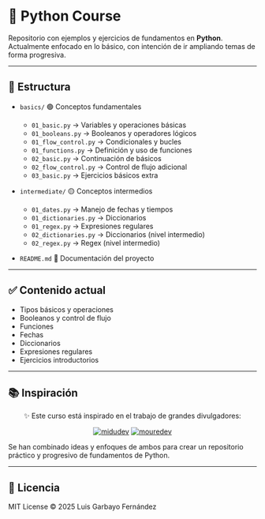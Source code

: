 # 🐍 Python Course

Repositorio con ejemplos y ejercicios de fundamentos en **Python**.  
Actualmente enfocado en lo básico, con intención de ir ampliando temas de forma progresiva.

---

## 📂 Estructura

- `basics/` 🟢 Conceptos fundamentales  
  - `01_basic.py` → Variables y operaciones básicas  
  - `01_booleans.py` → Booleanos y operadores lógicos  
  - `01_flow_control.py` → Condicionales y bucles  
  - `01_functions.py` → Definición y uso de funciones  
  - `02_basic.py` → Continuación de básicos  
  - `02_flow_control.py` → Control de flujo adicional  
  - `03_basic.py` → Ejercicios básicos extra  

- `intermediate/` 🟡 Conceptos intermedios  
  - `01_dates.py` → Manejo de fechas y tiempos  
  - `01_dictionaries.py` → Diccionarios  
  - `01_regex.py` → Expresiones regulares  
  - `02_dictionaries.py` → Diccionarios (nivel intermedio)  
  - `02_regex.py` → Regex (nivel intermedio)  

- `README.md` 📄 Documentación del proyecto

---

## ✅ Contenido actual

- Tipos básicos y operaciones
- Booleanos y control de flujo
- Funciones
- Fechas
- Diccionarios
- Expresiones regulares
- Ejercicios introductorios

---

## 📚 Inspiración  

<div align="center">

✨ Este curso está inspirado en el trabajo de grandes divulgadores:  

[![midudev](https://img.shields.io/badge/midudev-%F0%9F%92%BB-blue?style=for-the-badge)](https://github.com/midudev)
[![mouredev](https://img.shields.io/badge/mouredev-%F0%9F%9A%80-green?style=for-the-badge)](https://github.com/mouredev)

</div>

Se han combinado ideas y enfoques de ambos para crear un repositorio práctico y progresivo de fundamentos de Python.  

---

## 📜 Licencia

MIT License © 2025 Luis Garbayo Fernández

